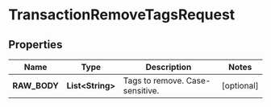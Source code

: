 

# TransactionRemoveTagsRequest


## Properties

| Name | Type | Description | Notes |
|------------ | ------------- | ------------- | -------------|
|**RAW_BODY** | **List&lt;String&gt;** | Tags to remove. Case-sensitive. |  [optional] |




